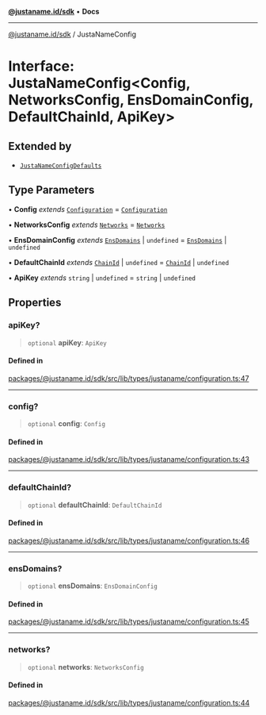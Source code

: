 [**@justaname.id/sdk**](../README.md) • **Docs**

***

[@justaname.id/sdk](../globals.md) / JustaNameConfig

# Interface: JustaNameConfig\<Config, NetworksConfig, EnsDomainConfig, DefaultChainId, ApiKey\>

## Extended by

- [`JustaNameConfigDefaults`](JustaNameConfigDefaults.md)

## Type Parameters

• **Config** *extends* [`Configuration`](Configuration.md) = [`Configuration`](Configuration.md)

• **NetworksConfig** *extends* [`Networks`](../type-aliases/Networks.md) = [`Networks`](../type-aliases/Networks.md)

• **EnsDomainConfig** *extends* [`EnsDomains`](../type-aliases/EnsDomains.md) \| `undefined` = [`EnsDomains`](../type-aliases/EnsDomains.md) \| `undefined`

• **DefaultChainId** *extends* [`ChainId`](../type-aliases/ChainId.md) \| `undefined` = [`ChainId`](../type-aliases/ChainId.md) \| `undefined`

• **ApiKey** *extends* `string` \| `undefined` = `string` \| `undefined`

## Properties

### apiKey?

> `optional` **apiKey**: `ApiKey`

#### Defined in

[packages/@justaname.id/sdk/src/lib/types/justaname/configuration.ts:47](https://github.com/JustaName-id/JustaName-sdk/blob/7430def13fc61cd3fc8b89d25e0869ee390cc2d0/packages/@justaname.id/sdk/src/lib/types/justaname/configuration.ts#L47)

***

### config?

> `optional` **config**: `Config`

#### Defined in

[packages/@justaname.id/sdk/src/lib/types/justaname/configuration.ts:43](https://github.com/JustaName-id/JustaName-sdk/blob/7430def13fc61cd3fc8b89d25e0869ee390cc2d0/packages/@justaname.id/sdk/src/lib/types/justaname/configuration.ts#L43)

***

### defaultChainId?

> `optional` **defaultChainId**: `DefaultChainId`

#### Defined in

[packages/@justaname.id/sdk/src/lib/types/justaname/configuration.ts:46](https://github.com/JustaName-id/JustaName-sdk/blob/7430def13fc61cd3fc8b89d25e0869ee390cc2d0/packages/@justaname.id/sdk/src/lib/types/justaname/configuration.ts#L46)

***

### ensDomains?

> `optional` **ensDomains**: `EnsDomainConfig`

#### Defined in

[packages/@justaname.id/sdk/src/lib/types/justaname/configuration.ts:45](https://github.com/JustaName-id/JustaName-sdk/blob/7430def13fc61cd3fc8b89d25e0869ee390cc2d0/packages/@justaname.id/sdk/src/lib/types/justaname/configuration.ts#L45)

***

### networks?

> `optional` **networks**: `NetworksConfig`

#### Defined in

[packages/@justaname.id/sdk/src/lib/types/justaname/configuration.ts:44](https://github.com/JustaName-id/JustaName-sdk/blob/7430def13fc61cd3fc8b89d25e0869ee390cc2d0/packages/@justaname.id/sdk/src/lib/types/justaname/configuration.ts#L44)
